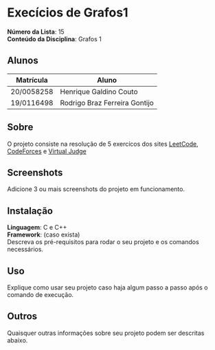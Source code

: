 # Execícios de Grafos1

**Número da Lista**: 15<br>
**Conteúdo da Disciplina**: Grafos 1<br>

## Alunos
|Matrícula | Aluno |
| -- | -- |
| 20/0058258  |  Henrique Galdino Couto |
| 19/0116498  |  Rodrigo Braz Ferreira Gontijo |

## Sobre 
O projeto consiste na resolução de 5 exercícos dos sites [LeetCode](https://leetcode.com/tag/graph/), [CodeForces](https://codeforces.com/problemset?tags=graphs#) e [Virtual Judge](https://vjudge.net/)

## Screenshots
Adicione 3 ou mais screenshots do projeto em funcionamento.

## Instalação 
**Linguagem**: C e C++<br>
**Framework**: (caso exista)<br>
Descreva os pré-requisitos para rodar o seu projeto e os comandos necessários.

## Uso 
Explique como usar seu projeto caso haja algum passo a passo após o comando de execução.

## Outros 
Quaisquer outras informações sobre seu projeto podem ser descritas abaixo.

